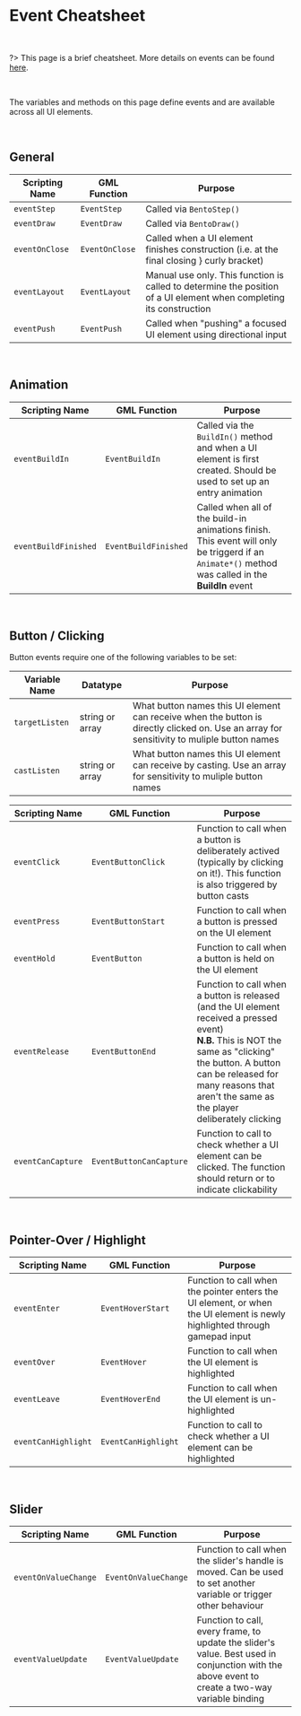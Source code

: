 # Event Cheatsheet

&nbsp;

?> This page is a brief cheatsheet. More details on events can be found [here](Events).

&nbsp;

The variables and methods on this page define events and are available across all UI elements.

&nbsp;

## General

| Scripting Name | GML Function   | Purpose                                                                                                             |
|----------------|----------------|---------------------------------------------------------------------------------------------------------------------|
| `eventStep`    | `EventStep`    | Called via `BentoStep()`                                                                                            |
| `eventDraw`    | `EventDraw`    | Called via `BentoDraw()`                                                                                            |
| `eventOnClose` | `EventOnClose` | Called when a UI element finishes construction (i.e. at the final closing } curly bracket)                          |
| `eventLayout`  | `EventLayout`  | Manual use only. This function is called to determine the position of a UI element when completing its construction |
| `eventPush`    | `EventPush`    | Called when "pushing" a focused UI element using directional input                                                  |

&nbsp;

## Animation

| Scripting Name       | GML Function         | Purpose                                                                                                                                           |
|----------------------|----------------------|---------------------------------------------------------------------------------------------------------------------------------------------------|
| `eventBuildIn`       | `EventBuildIn`       | Called via the `BuildIn()` method and when a UI element is first created. Should be used to set up an entry animation                             |
| `eventBuildFinished` | `EventBuildFinished` | Called when all of the build-in animations finish. This event will only be triggerd if an `Animate*()` method was called in the **BuildIn** event |

&nbsp;

## Button / Clicking

Button events require one of the following variables to be set:

| Variable Name   | Datatype        | Purpose                                                                                                                                    |
|-----------------|-----------------|--------------------------------------------------------------------------------------------------------------------------------------------|
| `targetListen`  | string or array | What button names this UI element can receive when the button is directly clicked on. Use an array for sensitivity to muliple button names |
| `castListen`    | string or array | What button names this UI element can receive by casting. Use an array for sensitivity to muliple button names                             |

| Scripting Name    | GML Function            | Purpose                                                                                                                                                |
|-------------------|-------------------------|--------------------------------------------------------------------------------------------------------------------------------------------------------|
| `eventClick`      | `EventButtonClick`      | Function to call when a button is deliberately actived (typically by clicking on it!). This function is also triggered by button casts                 |
| `eventPress`      | `EventButtonStart`      | Function to call when a button is pressed on the UI element                                                                                            |
| `eventHold`       | `EventButton`           | Function to call when a button is held on the UI element                                                                                               |
| `eventRelease`    | `EventButtonEnd`        | Function to call when a button is released (and the UI element received a pressed event) <br> **N.B.** This is NOT the same as "clicking" the button. A button can be released for many reasons that aren't the same as the player deliberately clicking |
| `eventCanCapture` | `EventButtonCanCapture` | Function to call to check whether a UI element can be clicked. The function should return <true> or <false> to indicate clickability                   |

&nbsp;

## Pointer-Over / Highlight

| Scripting Name      | GML Function        | Purpose                                                                                                                    |
|---------------------|---------------------|----------------------------------------------------------------------------------------------------------------------------|
| `eventEnter`        | `EventHoverStart`   | Function to call when the pointer enters the UI element, or when the UI element is newly highlighted through gamepad input |
| `eventOver`         | `EventHover`        | Function to call when the UI element is highlighted                                                                        |
| `eventLeave`        | `EventHoverEnd`     | Function to call when the UI element is un-highlighted                                                                     |
| `eventCanHighlight` | `EventCanHighlight` | Function to call to check whether a UI element can be highlighted                                                          |

&nbsp;

## Slider

| Scripting Name       | GML Function         | Purpose                                                                                                                                         |
|----------------------|----------------------|-------------------------------------------------------------------------------------------------------------------------------------------------|
| `eventOnValueChange` | `EventOnValueChange` | Function to call when the slider's handle is moved. Can be used to set another variable or trigger other behaviour                              |
| `eventValueUpdate`   | `EventValueUpdate`   | Function to call, every frame, to update the slider's value. Best used in conjunction with the above event to create a two-way variable binding |